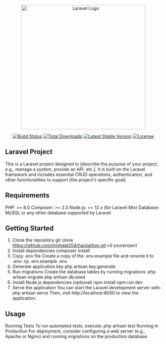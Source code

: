<p align="center"><a href="https://laravel.com" target="_blank"><img src="https://raw.githubusercontent.com/laravel/art/master/logo-lockup/5%20SVG/2%20CMYK/1%20Full%20Color/laravel-logolockup-cmyk-red.svg" width="400" alt="Laravel Logo"></a></p>

<p align="center">
<a href="https://github.com/laravel/framework/actions"><img src="https://github.com/laravel/framework/workflows/tests/badge.svg" alt="Build Status"></a>
<a href="https://packagist.org/packages/laravel/framework"><img src="https://img.shields.io/packagist/dt/laravel/framework" alt="Total Downloads"></a>
<a href="https://packagist.org/packages/laravel/framework"><img src="https://img.shields.io/packagist/v/laravel/framework" alt="Latest Stable Version"></a>
<a href="https://packagist.org/packages/laravel/framework"><img src="https://img.shields.io/packagist/l/laravel/framework" alt="License"></a>
</p>

## Laravel Project
This is a Laravel project designed to [describe the purpose of your project, e.g., manage a system, provide an API, etc.]. It is built on the Laravel framework and includes essential CRUD operations, authentication, and other functionalities to support [the project's specific goal].

## Requirements
PHP: >= 8.0
Composer: >= 2.0
Node.js: >= 12.x (for Laravel Mix)
Database: MySQL or any other database supported by Laravel
## Getting Started
1. Clone the repository
git clone https://github.com/minhdat204/hackathon.git
cd yourproject
2. Install dependencies
composer install
3. Copy .env file
Create a copy of the .env.example file and rename it to .env:
cp .env.example .env
4. Generate application key
php artisan key:generate
5. Run migrations
Create the database tables by running migrations:
php artisan migrate
php artisan db:seed
6. Install Node.js dependencies (optional)
npm install
npm run dev
8. Serve the application
You can start the Laravel development server with:
php artisan serve
Then, visit http://localhost:8000 to view the application.

## Usage
Running Tests
To run automated tests, execute:
php artisan test
Running in Production
For deployment, consider configuring a web server (e.g., Apache or Nginx) and running migrations on the production database.



